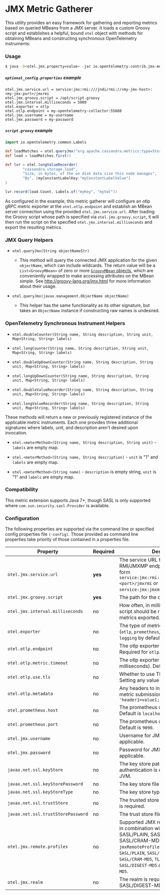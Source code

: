 # JMX Metric Gatherer

This utility provides an easy framework for gathering and reporting metrics based on queried
MBeans from a JMX server.  It loads a custom Groovy script and establishes a helpful, bound `otel`
object with methods for obtaining MBeans and constructing synchronous OpenTelemetry instruments:

### Usage

```bash
$ java -D<otel.jmx.property=value> -jar io.opentelemetry.contrib.jmx-metrics-<version>-all.jar [-config ./optional_config.properties]
```

##### `optional_config.properties` example

```properties
otel.jmx.service.url = service:jmx:rmi:///jndi/rmi://<my-jmx-host>:<my-jmx-port>/jmxrmi
otel.jmx.groovy.script = /opt/script.groovy
otel.jmx.interval.milliseconds = 5000
otel.exporter = otlp
otel.otlp.endpoint = my-opentelemetry-collector:55680
otel.jmx.username = my-username
otel.jmx.password = my-password
```

##### `script.groovy` example

```groovy
import io.opentelemetry.common.Labels

def loadMatches = otel.queryJmx("org.apache.cassandra.metrics:type=Storage,name=Load")
def load = loadMatches.first()

def lvr = otel.longValueRecorder(
        "cassandra.storage.load",
        "Size, in bytes, of the on disk data size this node manages",
        "By", [myConstantLabelKey:"myConstantLabelValue"]
)

lvr.record(load.Count, Labels.of("myKey", "myVal"))
```

As configured in the example, this metric gatherer will configure an otlp gRPC metric exporter
at the `otel.otlp.endpoint` and establish an MBean server connection using the
provided `otel.jmx.service.url`. After loading the Groovy script whose path is specified
via `otel.jmx.groovy.script`, it will then run the script on the specified
`otel.jmx.interval.milliseconds` and export the resulting metrics.

### JMX Query Helpers

- `otel.queryJmx(String objectNameStr)`
   - This method will query the connected JMX application for the given `objectName`, which can
   include wildcards.  The return value will be a `List<GroovyMBean>` of zero or more
   [`GroovyMBean` objects](http://docs.groovy-lang.org/latest/html/api/groovy/jmx/GroovyMBean.html),
   which are conveniently wrapped to make accessing attributes on the MBean simple.
   See http://groovy-lang.org/jmx.html for more information about their usage.

- `otel.queryJmx(javax.management.ObjectName objectName)`
   - This helper has the same functionality as its other signature, but takes an `ObjectName`
   instance if constructing raw names is undesired.

### OpenTelemetry Synchronous Instrument Helpers

- `otel.doubleCounter(String name, String description, String unit, Map<String, String> labels)`

- `otel.longCounter(String name, String description, String unit, Map<String, String> labels)`

- `otel.doubleUpDownCounter(String name, String description, String unit, Map<String, String> labels)`

- `otel.longUpDownCounter(String name, String description, String unit, Map<String, String> labels)`

- `otel.doubleValueRecorder(String name, String description, String unit, Map<String, String> labels)`

- `otel.longValueRecorder(String name, String description, String unit, Map<String, String> labels)`

These methods will return a new or previously registered instance of the applicable metric
instruments.  Each one provides three additional signatures  where labels, unit, and description
aren't desired upon invocation.

- `otel.<meterMethod>(String name, String description, String unit)` - `labels` are empty map.

- `otel.<meterMethod>(String name, String description)` - `unit` is "1" and `labels` are empty map.

- `otel.<meterMethod>(String name)` - `description` is empty string, `unit` is "1" and `labels` are empty map.

### Compatibility

This metric extension supports Java 7+, though SASL is only supported where
`com.sun.security.sasl.Provider` is available.

### Configuration

The following properties are supported via the command line or specified config properties file `(-config)`.
Those provided as command line properties take priority of those contained in a properties file.

| Property | Required | Description |
| ------------- | -------- | ----------- |
| `otel.jmx.service.url` | **yes** | The service URL for the JMX RMI/JMXMP endpoint (generally of the form `service:jmx:rmi:///jndi/rmi://<host>:<port>/jmxrmi` or `service:jmx:jmxmp://<host>:<port>`).|
| `otel.jmx.groovy.script` | **yes** | The path for the desired Groovy script. |
| `otel.jmx.interval.milliseconds` | no | How often, in milliseconds, the Groovy script should be run and its resulting metrics exported. 10000 by default. |
| `otel.exporter` | no | The type of metric exporter to use: (`otlp`, `prometheus`, `inmemory`, `logging`).  `logging` by default. |
| `otel.otlp.endpoint` | no | The otlp exporter endpoint to use, Required for `otlp`.  |
| `otel.otlp.metric.timeout` | no | The otlp exporter request timeout (in milliseconds).  Default is 1000.  |
| `otel.otlp.use.tls` | no | Whether to use TLS for otlp channel.  Setting any value evaluates to `true`. |
| `otel.otlp.metadata` | no | Any headers to include in otlp exporter metric submissions.  Of the form `'header1=value1;header2=value2'` |
| `otel.prometheus.host` | no | The prometheus collector server host. Default is `localhost`.  |
| `otel.prometheus.port` | no | The prometheus collector server port. Default is `9090`.  |
| `otel.jmx.username` | no | Username for JMX authentication, if applicable. |
| `otel.jmx.password` | no | Password for JMX authentication, if applicable. |
| `javax.net.ssl.keyStore` | no | The key store path is required if client authentication is enabled on the target JVM. |
| `javax.net.ssl.keyStorePassword` | no | The key store file password if required. |
| `javax.net.ssl.keyStoreType` | no | The key store type. |
| `javax.net.ssl.trustStore` | no | The trusted store path if the TLS profile is required. |
| `javax.net.ssl.trustStorePassword` | no | The trust store file password if required. |
| `otel.jmx.remote.profiles` | no | Supported JMX remote profiles are TLS in combination with SASL profiles: SASL/PLAIN, SASL/DIGEST-MD5 and SASL/CRAM-MD5. Thus valid `jmxRemoteProfiles` values are: `SASL/PLAIN`, `SASL/DIGEST-MD5`, `SASL/CRAM-MD5`, `TLS SASL/PLAIN`, `TLS SASL/DIGEST-MD5` and `TLS SASL/CRAM-MD5`. |
| `otel.jmx.realm` | no | The realm is required by profile SASL/DIGEST-MD5. |
